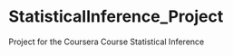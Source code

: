 StatisticalInference_Project
============================

Project for the Coursera Course Statistical Inference
